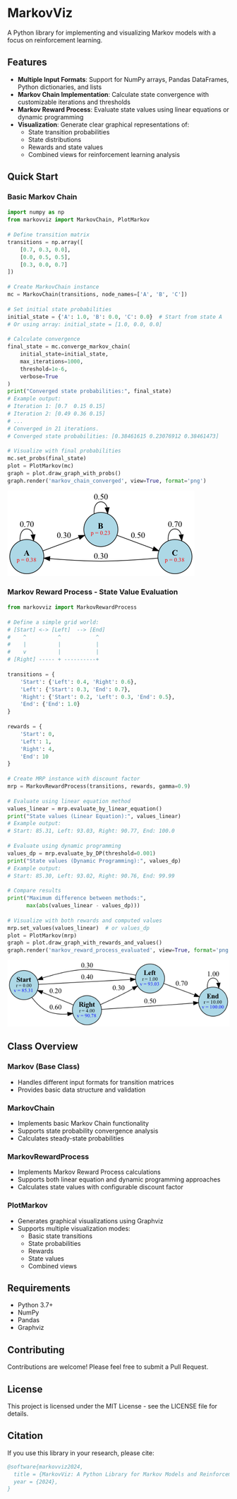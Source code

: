 # MarkovViz

A Python library for implementing and visualizing Markov models with a focus on reinforcement learning.

## Features

- **Multiple Input Formats**: Support for NumPy arrays, Pandas DataFrames, Python dictionaries, and lists
- **Markov Chain Implementation**: Calculate state convergence with customizable iterations and thresholds
- **Markov Reward Process**: Evaluate state values using linear equations or dynamic programming
- **Visualization**: Generate clear graphical representations of:
  - State transition probabilities
  - State distributions
  - Rewards and state values
  - Combined views for reinforcement learning analysis

## Quick Start

### Basic Markov Chain

```python
import numpy as np
from markovviz import MarkovChain, PlotMarkov

# Define transition matrix
transitions = np.array([
    [0.7, 0.3, 0.0],
    [0.0, 0.5, 0.5],
    [0.3, 0.0, 0.7]
])

# Create MarkovChain instance
mc = MarkovChain(transitions, node_names=['A', 'B', 'C'])

# Set initial state probabilities
initial_state = {'A': 1.0, 'B': 0.0, 'C': 0.0}  # Start from state A
# Or using array: initial_state = [1.0, 0.0, 0.0]

# Calculate convergence
final_state = mc.converge_markov_chain(
    initial_state=initial_state,
    max_iterations=1000,
    threshold=1e-6,
    verbose=True
)
print("Converged state probabilities:", final_state)
# Example output:
# Iteration 1: [0.7  0.15 0.15]
# Iteration 2: [0.49 0.36 0.15]
# ...
# Converged in 21 iterations.
# Converged state probabilities: [0.38461615 0.23076912 0.38461473]

# Visualize with final probabilities
mc.set_probs(final_state)
plot = PlotMarkov(mc)
graph = plot.draw_graph_with_probs()
graph.render('markov_chain_converged', view=True, format='png')
```
![Markov Chain Example](./images/markov_chain_converged.png)

### Markov Reward Process - State Value Evaluation

```python
from markovviz import MarkovRewardProcess

# Define a simple grid world:
# [Start] <-> [Left]  --> [End]
#    ^          ^           ^
#    |          |           |
#    v          |           |
# [Right] ----- + ----------+

transitions = {
    'Start': {'Left': 0.4, 'Right': 0.6},
    'Left': {'Start': 0.3, 'End': 0.7},
    'Right': {'Start': 0.2, 'Left': 0.3, 'End': 0.5},
    'End': {'End': 1.0}
}

rewards = {
    'Start': 0,
    'Left': 1,
    'Right': 4,
    'End': 10
}

# Create MRP instance with discount factor
mrp = MarkovRewardProcess(transitions, rewards, gamma=0.9)

# Evaluate using linear equation method
values_linear = mrp.evaluate_by_linear_equation()
print("State values (Linear Equation):", values_linear)
# Example output:
# Start: 85.31, Left: 93.03, Right: 90.77, End: 100.0

# Evaluate using dynamic programming
values_dp = mrp.evaluate_by_DP(threshold=0.001)
print("State values (Dynamic Programming):", values_dp)
# Example output:
# Start: 85.30, Left: 93.02, Right: 90.76, End: 99.99

# Compare results
print("Maximum difference between methods:", 
      max(abs(values_linear - values_dp)))

# Visualize with both rewards and computed values
mrp.set_values(values_linear)  # or values_dp
plot = PlotMarkov(mrp)
graph = plot.draw_graph_with_rewards_and_values()
graph.render('markov_reward_process_evaluated', view=True, format='png')
```

![Markov Chain Example](./images/markov_reward_process_evaluated.png)


## Class Overview

### Markov (Base Class)
- Handles different input formats for transition matrices
- Provides basic data structure and validation

### MarkovChain
- Implements basic Markov Chain functionality
- Supports state probability convergence analysis
- Calculates steady-state probabilities

### MarkovRewardProcess
- Implements Markov Reward Process calculations
- Supports both linear equation and dynamic programming approaches
- Calculates state values with configurable discount factor

### PlotMarkov
- Generates graphical visualizations using Graphviz
- Supports multiple visualization modes:
  - Basic state transitions
  - State probabilities
  - Rewards
  - State values
  - Combined views

## Requirements

- Python 3.7+
- NumPy
- Pandas
- Graphviz

## Contributing

Contributions are welcome! Please feel free to submit a Pull Request.

## License

This project is licensed under the MIT License - see the LICENSE file for details.

## Citation

If you use this library in your research, please cite:

```bibtex
@software{markovviz2024,
  title = {MarkovViz: A Python Library for Markov Models and Reinforcement Learning Visualization},
  year = {2024},
}
```
